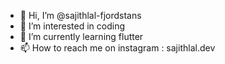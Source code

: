 - 👋 Hi, I’m @sajithlal-fjordstans
- 👀 I’m interested in coding
- 🌱 I’m currently learning flutter
- 📫 How to reach me on instagram : sajithlal.dev

<!---
sajithlal-fjordstans/sajithlal-fjordstans is a ✨ special ✨ repository because its `README.md` (this file) appears on your GitHub profile.
You can click the Preview link to take a look at your changes.
--->
